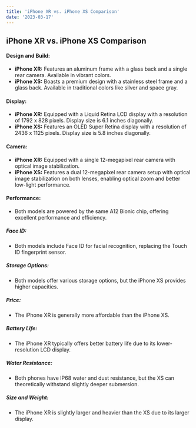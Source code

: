 ```yaml
---
title: 'iPhone XR vs. iPhone XS Comparison'
date: '2023-03-17'
---
```


## iPhone XR vs. iPhone XS Comparison

#### Design and Build:

- **iPhone XR:** Features an aluminum frame with a glass back and a single rear camera. Available in vibrant colors.
- **iPhone XS:** Boasts a premium design with a stainless steel frame and a glass back. Available in traditional colors like silver and space gray.

#### Display:

- **iPhone XR:** Equipped with a Liquid Retina LCD display with a resolution of 1792 x 828 pixels. Display size is 6.1 inches diagonally.
- **iPhone XS:** Features an OLED Super Retina display with a resolution of 2436 x 1125 pixels. Display size is 5.8 inches diagonally.

#### Camera:

- **iPhone XR:** Equipped with a single 12-megapixel rear camera with optical image stabilization.
- **iPhone XS:** Features a dual 12-megapixel rear camera setup with optical image stabilization on both lenses, enabling optical zoom and better low-light performance.

#### Performance:

- Both models are powered by the same A12 Bionic chip, offering excellent performance and efficiency.

##### Face ID:

- Both models include Face ID for facial recognition, replacing the Touch ID fingerprint sensor.

##### Storage Options:

- Both models offer various storage options, but the iPhone XS provides higher capacities.

##### Price:

- The iPhone XR is generally more affordable than the iPhone XS.

##### Battery Life:

- The iPhone XR typically offers better battery life due to its lower-resolution LCD display.

##### Water Resistance:

- Both phones have IP68 water and dust resistance, but the XS can theoretically withstand slightly deeper submersion.

##### Size and Weight:

- The iPhone XR is slightly larger and heavier than the XS due to its larger display.